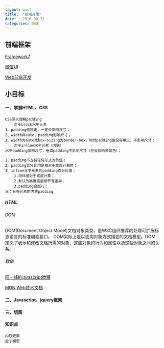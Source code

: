```yaml
---
layout: post
title:  "前端开发"
date:   2016-08-31
categories: 前端
---
```


## 前端框架
[Framework7](http://framework7.taobao.org/get-started/#.V8b7z2WPtuM)

[微信UI](https://github.com/weui/weui)

[Web前端开发](http://www.css88.com/)

## 小目标
#### 一、掌握HTML、CSS
```
CSS深入理解padding
	对于block水平元素
1、padding值暴走，一定会影响尺寸；
2、width非auto，padding影响尺寸；
3、width为auto或box-sizing为border-box，同时padding值没有暴走，不影响尺寸；
	对于inline水平元素（内联）
水平padding影响尺寸，垂直padding不影响尺寸（但会影响背景色）；

1、padding不支持任何形式的负值；
2、padding百分比均是相对于宽度计算的；
3、inline水平元素的padding百分比值；
	1.同样相对于宽度计算；
	2.默认的高度宽度细节有差异；
	3.padding会断行；
三：标签元素的内置padding

```

##### HTML

###### DOM

DOM(Document Object Model)文档对象类型。是W3C组织推荐的处理可扩展标志语言的标准编程接口。
DOM实际上是以面向对象方式描述的文档模型。DOM定义了表示和修改文档所需的对象、这些对象的行为和属性以及这些对象之间的关系。

###### 数值
[阮一峰的javascript教程](http://javascript.ruanyifeng.com/grammar/number.html)

[MDN Web技术文档](https://developer.mozilla.org/zh-CN/docs/Web/JavaScript/Reference/Global_Objects/isNaN)

#### 二、Javascript、jquery框架

#### 三、切图



#### 知识点

```
内联元素
盒子模型
```


